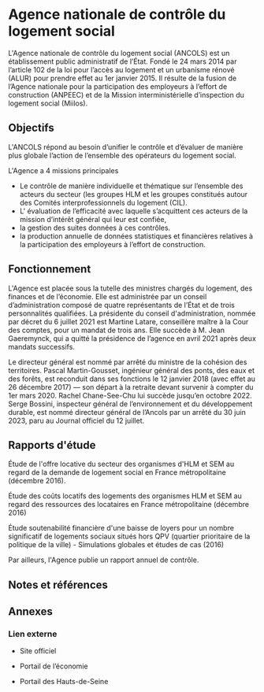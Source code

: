 # Agence nationale de contrôle du logement social

L'Agence nationale de contrôle du logement social (ANCOLS) est un établissement public administratif de l’État. Fondé le 24 mars 2014 par l’article 102 de la loi pour l’accès au logement et un urbanisme rénové (ALUR) pour prendre effet au 1er janvier 2015. Il résulte de la fusion de l’Agence nationale pour la participation des employeurs à l’effort de construction (ANPEEC) et de la Mission interministérielle d’inspection du logement social (Miilos).

## Objectifs

L'ANCOLS répond au besoin d’unifier le contrôle et d’évaluer de manière plus globale l’action de l’ensemble des opérateurs du logement social.

L'Agence a 4 missions principales

- Le contrôle de manière individuelle et thématique sur l’ensemble des acteurs du secteur (les groupes HLM et les groupes constitués autour des Comités interprofessionnels du logement (CIL).
- L' évaluation de l’efficacité avec laquelle s’acquittent ces acteurs de la mission d’intérêt général qui leur est confiée,
- la gestion des suites données à ces contrôles.
- la production annuelle de données statistiques et financières relatives à la participation des employeurs à l’effort de construction.

## Fonctionnement

L'Agence est placée sous la tutelle des ministres chargés du logement, des finances et de l’économie. Elle est administrée par un conseil d’administration composé de quatre représentants de l’État et de trois personnalités qualifiées. La présidente du conseil d'administration, nommée par décret du 6 juillet 2021 est Martine Latare, conseillère maître à la Cour des comptes, pour un mandat de trois ans. Elle succède à M. Jean Gaeremynck, qui a quitté la présidence de l’agence en avril 2021 après deux mandats successifs.

Le directeur général est nommé par arrêté du ministre de la cohésion des territoires. Pascal Martin-Gousset, ingénieur général des ponts, des eaux et des forêts, est reconduit dans ses fonctions le 12 janvier 2018 (avec effet au 26 décembre 2017) — son départ à la retraite devant survenir à compter du 1er mars 2020. Rachel Chane-See-Chu lui succède jusqu’en octobre 2022. Serge Bossini, inspecteur général de l’environnement et du développement durable, est nommé directeur général de l’Ancols par un arrêté du 30 juin 2023, paru au Journal officiel du 12 juillet.

## Rapports d'étude

Étude de l'offre locative du secteur des organismes d'HLM et SEM au regard de la demande de logement social en France métropolitaine (décembre 2016).

Étude des coûts locatifs des logements des organismes HLM et SEM au regard des ressources des locataires en France métropolitaine (décembre 2016)

Étude soutenabilité financière d'une baisse de loyers pour un nombre significatif de logements sociaux situés hors QPV (quartier prioritaire de la politique de la ville) - Simulations globales et études de cas (2016)

Par ailleurs, l'Agence publie un rapport annuel de contrôle.

## Notes et références

## Annexes

### Lien externe

- Site officiel

- Portail de l’économie
- Portail des Hauts-de-Seine
